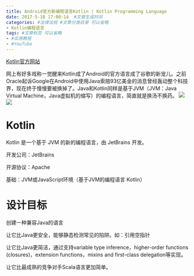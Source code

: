 ```yaml
---
title: Android官方新编程语言Kotlin | Kotlin Programming Language
date: 2017-5-18 17:00:14  #文章生成时间
categories: #法律法规 #文章分类目录 可以省略
- Kotlin编程语言
tags: #文章标签 可以省略
- #实用教程
- #YouTube
---
```

[Kotlin官方网站](http://kotlinlang.org/)

网上有好多戏称一觉醒来Kotlin成了Android的官方语言成了谷歌的新宠儿。之前Oracle起诉Google在Android中使用Java索赔93亿美金的消息曾经轰动整个科技界，现在终于慢慢要被换掉了。Java和Kotlin同样是基于JVM（JVM：Java Virtual Machine，Java虚拟机的缩写）的编程语言，简直就是换汤不换药。
![](http://wx4.sinaimg.cn/large/0069VnN5ly1ffpmonl2zxj311u0fjaio.jpg)
![](http://wx4.sinaimg.cn/large/0069VnN5ly1ffpmq9yfgyj31320nk47d.jpg)
# Kotlin #
Kotlin 是一个基于 JVM 的新的编程语言，由 JetBrains 开发。

开发公司：JetBrains

开源协议：Apache

基础：JVM或JavaScript环境（基于JVM的编程语言 Kotlin）
# 设计目标 #
创建一种兼容Java的语言

让它比Java更安全，能够静态检测常见的陷阱。如：引用空指针

让它比Java更简洁，通过支持variable type inference，higher-order functions (closures)，extension functions，mixins and first-class delegation等实现。

让它比最成熟的竞争对手Scala语言更加简单。

